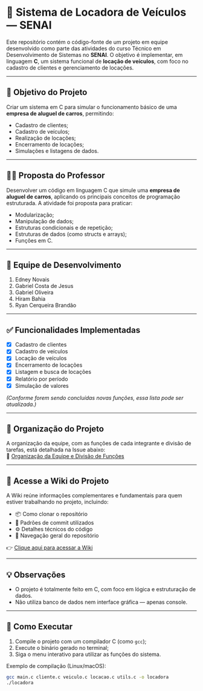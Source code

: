 # 🚗 Sistema de Locadora de Veículos — SENAI

Este repositório contém o código-fonte de um projeto em equipe desenvolvido como parte das atividades do curso Técnico em Desenvolvimento de Sistemas no **SENAI**. O objetivo é implementar, em linguagem **C**, um sistema funcional de **locação de veículos**, com foco no cadastro de clientes e gerenciamento de locações.

---

## 🧠 Objetivo do Projeto

Criar um sistema em C para simular o funcionamento básico de uma **empresa de aluguel de carros**, permitindo:

- Cadastro de clientes;
- Cadastro de veículos;
- Realização de locações;
- Encerramento de locações;
- Simulações e listagens de dados.

---

## 👨‍🏫 Proposta do Professor

Desenvolver um código em linguagem C que simule uma **empresa de aluguel de carros**, aplicando os principais conceitos de programação estruturada. A atividade foi proposta para praticar:

- Modularização;
- Manipulação de dados;
- Estruturas condicionais e de repetição;
- Estruturas de dados (como structs e arrays);
- Funções em C.

---

## 👥 Equipe de Desenvolvimento

1. Edney Novais
2. Gabriel Costa de Jesus
3. Gabriel Oliveira
4. Hiram Bahia
5. Ryan Cerqueira Brandão

---

## ✅ Funcionalidades Implementadas

- [x] Cadastro de clientes  
- [x] Cadastro de veículos  
- [x] Locação de veículos  
- [x] Encerramento de locações  
- [x] Listagem e busca de locações  
- [x] Relatório por período  
- [x] Simulação de valores  

*(Conforme forem sendo concluídas novas funções, essa lista pode ser atualizada.)*

---

## 📂 Organização do Projeto

A organização da equipe, com as funções de cada integrante e divisão de tarefas, está detalhada na Issue abaixo:  
🔗 [Organização da Equipe e Divisão de Funções](https://github.com/Dhekki/SENAI-AluguelVeiculos/issues/1)

---

## 📘 Acesse a Wiki do Projeto

A Wiki reúne informações complementares e fundamentais para quem estiver trabalhando no projeto, incluindo:

- 📦 Como clonar o repositório  
- 🧪 Padrões de commit utilizados  
- ⚙️ Detalhes técnicos do código  
- 🧭 Navegação geral do repositório  

👉 [Clique aqui para acessar a Wiki](https://github.com/Dhekki/SENAI-AluguelVeiculos/wiki)

---

## 💡 Observações

- O projeto é totalmente feito em C, com foco em lógica e estruturação de dados.  
- Não utiliza banco de dados nem interface gráfica — apenas console.

---

## 🏁 Como Executar

1. Compile o projeto com um compilador C (como `gcc`);
2. Execute o binário gerado no terminal;
3. Siga o menu interativo para utilizar as funções do sistema.

Exemplo de compilação (Linux/macOS):

```bash
gcc main.c cliente.c veiculo.c locacao.c utils.c -o locadora
./locadora
